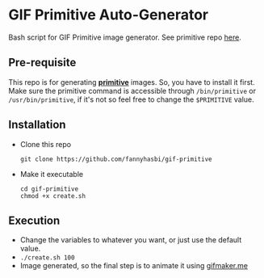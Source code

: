 # GIF Primitive Auto-Generator
Bash script for GIF Primitive image generator. See primitive repo [here](https://github.com/fogleman/primitive).

## Pre-requisite
This repo is for generating [**primitive**](https://github.com/fogleman/primitive) images. So, you have to install it first. Make sure the primitive command is accessible through `/bin/primitive` or `/usr/bin/primitive`, if it's not so feel free to change the `$PRIMITIVE` value.

## Installation
* Clone this repo
   
   ```
   git clone https://github.com/fannyhasbi/gif-primitive
   ```

* Make it executable
   
   ```
   cd gif-primitive
   chmod +x create.sh
   ```

## Execution
* Change the variables to whatever you want, or just use the default value.
* `./create.sh 100`
* Image generated, so the final step is to animate it using [gifmaker.me](https://gifmaker.me/)